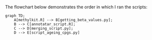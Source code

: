 The flowchart below demonstrates the order in which I ran the scripts:

```mermaid
graph TD;
    A[methylkit.R] --> B[getting_beta_values.py];
    B --> C[annotatar_script.R];
    C --> D[merging_script.py];
    D --> E[script_ageing_cpgs.py]
